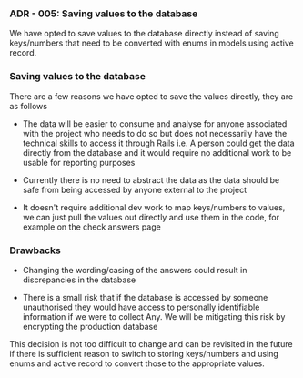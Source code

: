 ### ADR - 005: Saving values to the database

We have opted to save values to the database directly instead of saving keys/numbers that need to be converted with enums in models using active record.

### Saving values to the database

There are a few reasons we have opted to save the values directly, they are as follows

- The data will be easier to consume and analyse for anyone associated with the project who needs to do so but does not necessarily have the technical skills to access it through Rails i.e. A person could get the data directly from the database and it would require no additional work to be usable for reporting purposes

- Currently there is no need to abstract the data as the data should be safe from being accessed by anyone external to the project

- It doesn't require additional dev work to map keys/numbers to values, we can just pull the values out directly and use them in the code, for example on the check answers page



### Drawbacks

- Changing the wording/casing of the answers could result in discrepancies in the database

- There is a small risk that if the database is accessed by someone unauthorised they would have access to personally identifiable information if we were to collect Any. We  will be mitigating this risk by encrypting the production database 

This decision is not too difficult to change and can be revisited in the future if there is sufficient reason to switch to storing keys/numbers and using enums and active record to convert those to the appropriate values.
